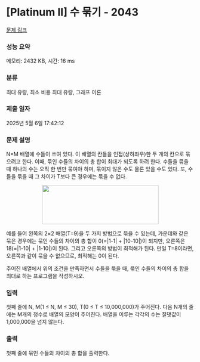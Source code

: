 # [Platinum II] 수 묶기 - 2043 

[문제 링크](https://www.acmicpc.net/problem/2043) 

### 성능 요약

메모리: 2432 KB, 시간: 16 ms

### 분류

최대 유량, 최소 비용 최대 유량, 그래프 이론

### 제출 일자

2025년 5월 6일 17:42:12

### 문제 설명

<p>N×M 배열에 수들이 쓰여 있다. 이 배열의 칸들을 인접(상하좌우)한 두 개의 칸으로 묶으려고 한다. 이때, 묶인 수들의 차이의 총 합이 최대가 되도록 하려 한다. 수들을 묶을 때 하나의 수는 오직 한 번만 묶여야 하며, 묶이지 않은 수도 물론 있을 수도 있다. 또, 수들을 묶을 때 그 차이가 T보다 큰 경우에는 묶을 수 없다.</p>

<p style="text-align: center;"><img alt="" height="105" src="https://www.acmicpc.net/JudgeOnline/upload/201007/123.png" width="312"></p>

<p>예를 들어 왼쪽의 2×2 배열(T=9)을 두 가지 방법으로 묶을 수 있는데, 가운데와 같은 묶은 경우에는 묶인 수들의 차이의 총 합이 0(=|1-1| + |10-10|)이 되지만, 오른쪽은 18(=|1-10| + |1-10|)이 된다. 그리고 오른쪽의 방법이 최적해가 된다. 만일 T=8이라면, 오른쪽과 같이 묶을 수 없으므로, 최적해는 0이 된다.</p>

<p>주어진 배열에서 위의 조건을 만족하면서 수들을 묶을 때, 묶인 수들의 차이의 총 합을 최대로 하는 프로그램을 작성하시오.</p>

### 입력 

 <p>첫째 줄에 N, M(1 ≤ N, M ≤ 30), T(0 ≤ T ≤ 10,000,000)가 주어진다. 다음 N개의 줄에는 M개의 정수로 배열의 모양이 주어진다. 배열을 이루는 각각의 수는 절댓값이 1,000,000을 넘지 않는다.</p>

### 출력 

 <p>첫째 줄에 묶인 수들의 차이의 총 합을 출력한다.</p>

